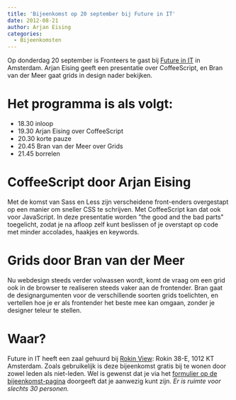 ```yaml
---
title: 'Bijeenkomst op 20 september bij Future in IT'
date: 2012-08-21
author: Arjan Eising
categories:
  - Bijeenkomsten
---
```


Op donderdag 20 september is Fronteers te gast bij [Future in IT](http://futureinit.nl/) in Amsterdam. Arjan Eising geeft een presentatie over CoffeeScript, en Bran van der Meer gaat grids in design nader bekijken.

# Het programma is als volgt:

- 18.30 inloop
- 19.30 Arjan Eising over CoffeeScript
- 20.30 korte pauze
- 20.45 Bran van der Meer over Grids
- 21.45 borrelen

# CoffeeScript door Arjan Eising

Met de komst van Sass en Less zijn verscheidene front-enders overgestapt op een manier om sneller CSS te schrijven. Met CoffeeScript kan dat ook voor JavaScript. In deze presentatie worden "the good and the bad parts" toegelicht, zodat je na afloop zelf kunt beslissen of je overstapt op code met minder accolades, haakjes en keywords.

# Grids door Bran van der Meer

Nu webdesign steeds verder volwassen wordt, komt de vraag om een grid ook in de browser te realiseren steeds vaker aan de frontender. Bran gaat de designargumenten voor de verschillende soorten grids toelichten, en vertellen hoe je er als frontender het beste mee kan omgaan, zonder je designer teleur te stellen.

# Waar?

Future in IT heeft een zaal gehuurd bij [Rokin View](http://www.rokinview.nl/): Rokin 38-E, 1012 KT Amsterdam. Zoals gebruikelijk is deze bijeenkomst gratis bij te wonen door zowel leden als niet-leden. Wel is gewenst dat je via het [formulier op de bijeenkomst-pagina](/bijeenkomsten/2012/future-in-it) doorgeeft dat je aanwezig kunt zijn. _Er is ruimte voor slechts 30 personen._
